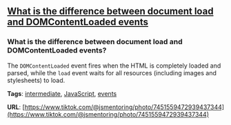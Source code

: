 ## [What is the difference between document load and DOMContentLoaded events](#what-is-the-difference-between-document-load-and-domcontentloaded-events)

### What is the difference between document load and DOMContentLoaded events?

The `DOMContentLoaded` event fires when the HTML is completely loaded and parsed, while the `load` event waits for all resources (including images and stylesheets) to load.

**Tags**: [intermediate](./level/intermediate), [JavaScript](./theme/javascript), [events](./theme/events)

**URL**: [https://www.tiktok.com/@jsmentoring/photo/7451559472939437344](https://www.tiktok.com/@jsmentoring/photo/7451559472939437344)
